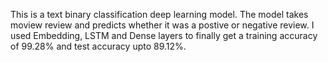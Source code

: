 This is a text binary classification deep learning model.
The model takes moview review and predicts whether it was a postive or negative review.
I used Embedding, LSTM and Dense layers to finally get a training accuracy of 99.28% and test accuracy upto 89.12%.

